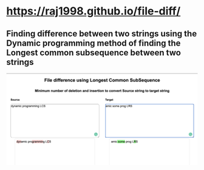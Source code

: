 # https://raj1998.github.io/file-diff/

## Finding difference between two strings using the Dynamic programming method of finding the Longest common subsequence between two strings

<img src="img/1.png" />
